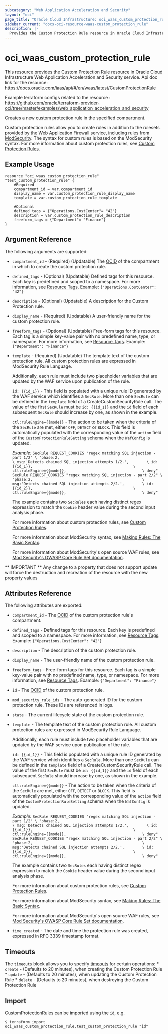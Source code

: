 ```yaml
---
subcategory: "Web Application Acceleration and Security"
layout: "oci"
page_title: "Oracle Cloud Infrastructure: oci_waas_custom_protection_rule"
sidebar_current: "docs-oci-resource-waas-custom_protection_rule"
description: |-
  Provides the Custom Protection Rule resource in Oracle Cloud Infrastructure Web Application Acceleration and Security service
---
```


# oci_waas_custom_protection_rule
This resource provides the Custom Protection Rule resource in Oracle Cloud Infrastructure Web Application Acceleration and Security service.
Api doc link for the resource: https://docs.oracle.com/iaas/api/#/en/waas/latest/CustomProtectionRule

Example terraform configs related to the resource : https://github.com/oracle/terraform-provider-oci/tree/master/examples/web_application_acceleration_and_security

Creates a new custom protection rule in the specified compartment.

Custom protection rules allow you to create rules in addition to the rulesets provided by the Web Application Firewall service, including rules from [ModSecurity](https://modsecurity.org/). The syntax for custom rules is based on the ModSecurity syntax. For more information about custom protection rules, see [Custom Protection Rules](https://docs.cloud.oracle.com/iaas/Content/WAF/Tasks/customprotectionrules.htm).

## Example Usage

```hcl
resource "oci_waas_custom_protection_rule" "test_custom_protection_rule" {
	#Required
	compartment_id = var.compartment_id
	display_name = var.custom_protection_rule_display_name
	template = var.custom_protection_rule_template

	#Optional
	defined_tags = {"Operations.CostCenter"= "42"}
	description = var.custom_protection_rule_description
	freeform_tags = {"Department"= "Finance"}
}
```

## Argument Reference

The following arguments are supported:

* `compartment_id` - (Required) (Updatable) The [OCID](https://docs.cloud.oracle.com/iaas/Content/General/Concepts/identifiers.htm) of the compartment in which to create the custom protection rule.
* `defined_tags` - (Optional) (Updatable) Defined tags for this resource. Each key is predefined and scoped to a namespace. For more information, see [Resource Tags](https://docs.cloud.oracle.com/iaas/Content/General/Concepts/resourcetags.htm).  Example: `{"Operations.CostCenter": "42"}` 
* `description` - (Optional) (Updatable) A description for the Custom Protection rule.
* `display_name` - (Required) (Updatable) A user-friendly name for the custom protection rule.
* `freeform_tags` - (Optional) (Updatable) Free-form tags for this resource. Each tag is a simple key-value pair with no predefined name, type, or namespace. For more information, see [Resource Tags](https://docs.cloud.oracle.com/iaas/Content/General/Concepts/resourcetags.htm).  Example: `{"Department": "Finance"}` 
* `template` - (Required) (Updatable) The template text of the custom protection rule. All custom protection rules are expressed in ModSecurity Rule Language.

	Additionally, each rule must include two placeholder variables that are updated by the WAF service upon publication of the rule.

	`id: {{id_1}}` - This field is populated with a unique rule ID generated by the WAF service which identifies a `SecRule`. More than one `SecRule` can be defined in the `template` field of a CreateCustomSecurityRule call. The value of the first `SecRule` must be `id: {{id_1}}` and the `id` field of each subsequent `SecRule` should increase by one, as shown in the example.

	`ctl:ruleEngine={{mode}}` - The action to be taken when the criteria of the `SecRule` are met, either `OFF`, `DETECT` or `BLOCK`. This field is automatically populated with the corresponding value of the `action` field of the `CustomProtectionRuleSetting` schema when the `WafConfig` is updated.

	*Example:* ``` SecRule REQUEST_COOKIES "regex matching SQL injection - part 1/2" \ "phase:2,                                                 \ msg:'Detects chained SQL injection attempts 1/2.',        \ id: {{id_1}},                                             \ ctl:ruleEngine={{mode}},                                  \ deny" SecRule REQUEST_COOKIES "regex matching SQL injection - part 2/2" \ "phase:2,                                                 \ msg:'Detects chained SQL injection attempts 2/2.',        \ id: {{id_2}},                                             \ ctl:ruleEngine={{mode}},                                  \ deny" ```

	 The example contains two `SecRules` each having distinct regex expression to match the `Cookie` header value during the second input analysis phase.

	For more information about custom protection rules, see [Custom Protection Rules](https://docs.cloud.oracle.com/iaas/Content/WAF/tasks/customprotectionrules.htm).

	For more information about ModSecurity syntax, see [Making Rules: The Basic Syntax](https://www.modsecurity.org/CRS/Documentation/making.html).

	For more information about ModSecurity's open source WAF rules, see [Mod Security's OWASP Core Rule Set documentation](https://www.modsecurity.org/CRS/Documentation/index.html).


** IMPORTANT **
Any change to a property that does not support update will force the destruction and recreation of the resource with the new property values

## Attributes Reference

The following attributes are exported:

* `compartment_id` - The [OCID](https://docs.cloud.oracle.com/iaas/Content/General/Concepts/identifiers.htm) of the custom protection rule's compartment.
* `defined_tags` - Defined tags for this resource. Each key is predefined and scoped to a namespace. For more information, see [Resource Tags](https://docs.cloud.oracle.com/iaas/Content/General/Concepts/resourcetags.htm).  Example: `{"Operations.CostCenter": "42"}` 
* `description` - The description of the custom protection rule.
* `display_name` - The user-friendly name of the custom protection rule.
* `freeform_tags` - Free-form tags for this resource. Each tag is a simple key-value pair with no predefined name, type, or namespace. For more information, see [Resource Tags](https://docs.cloud.oracle.com/iaas/Content/General/Concepts/resourcetags.htm).  Example: `{"Department": "Finance"}` 
* `id` - The [OCID](https://docs.cloud.oracle.com/iaas/Content/General/Concepts/identifiers.htm) of the custom protection rule.
* `mod_security_rule_ids` - The auto-generated ID for the custom protection rule. These IDs are referenced in logs.
* `state` - The current lifecycle state of the custom protection rule.
* `template` - The template text of the custom protection rule. All custom protection rules are expressed in ModSecurity Rule Language.

	Additionally, each rule must include two placeholder variables that are updated by the WAF service upon publication of the rule.

	`id: {{id_1}}` - This field is populated with a unique rule ID generated by the WAF service which identifies a `SecRule`. More than one `SecRule` can be defined in the `template` field of a CreateCustomSecurityRule call. The value of the first `SecRule` must be `id: {{id_1}}` and the `id` field of each subsequent `SecRule` should increase by one, as shown in the example.

	`ctl:ruleEngine={{mode}}` - The action to be taken when the criteria of the `SecRule` are met, either `OFF`, `DETECT` or `BLOCK`. This field is automatically populated with the corresponding value of the `action` field of the `CustomProtectionRuleSetting` schema when the `WafConfig` is updated.

	*Example:* ``` SecRule REQUEST_COOKIES "regex matching SQL injection - part 1/2" \ "phase:2,                                                 \ msg:'Detects chained SQL injection attempts 1/2.',        \ id: {{id_1}},                                             \ ctl:ruleEngine={{mode}},                                  \ deny" SecRule REQUEST_COOKIES "regex matching SQL injection - part 2/2" \ "phase:2,                                                 \ msg:'Detects chained SQL injection attempts 2/2.',        \ id: {{id_2}},                                             \ ctl:ruleEngine={{mode}},                                  \ deny" ```

	 The example contains two `SecRules` each having distinct regex expression to match the `Cookie` header value during the second input analysis phase.

	For more information about custom protection rules, see [Custom Protection Rules](https://docs.cloud.oracle.com/iaas/Content/WAF/tasks/customprotectionrules.htm).

	For more information about ModSecurity syntax, see [Making Rules: The Basic Syntax](https://www.modsecurity.org/CRS/Documentation/making.html).

	For more information about ModSecurity's open source WAF rules, see [Mod Security's OWASP Core Rule Set documentation](https://www.modsecurity.org/CRS/Documentation/index.html).
* `time_created` - The date and time the protection rule was created, expressed in RFC 3339 timestamp format.

## Timeouts

The `timeouts` block allows you to specify [timeouts](https://registry.terraform.io/providers/oracle/oci/latest/docs/guides/changing_timeouts) for certain operations:
	* `create` - (Defaults to 20 minutes), when creating the Custom Protection Rule
	* `update` - (Defaults to 20 minutes), when updating the Custom Protection Rule
	* `delete` - (Defaults to 20 minutes), when destroying the Custom Protection Rule


## Import

CustomProtectionRules can be imported using the `id`, e.g.

```
$ terraform import oci_waas_custom_protection_rule.test_custom_protection_rule "id"
```

